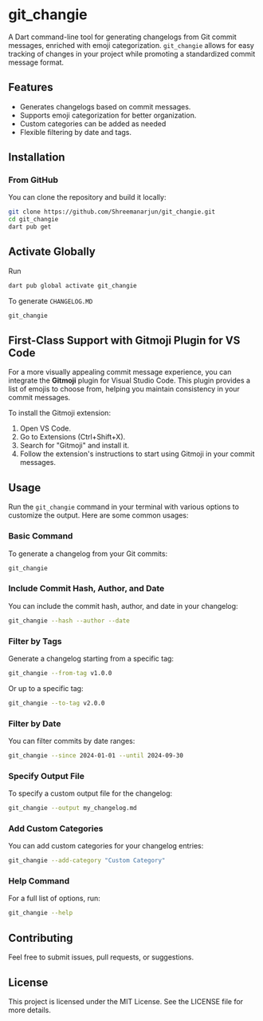 # git_changie

A Dart command-line tool for generating changelogs from Git commit messages, enriched with emoji categorization. `git_changie` allows for easy tracking of changes in your project while promoting a standardized commit message format.

## Features

- Generates changelogs based on commit messages.
- Supports emoji categorization for better organization.
- Custom categories can be added as needed
- Flexible filtering by date and tags.

## Installation

### From GitHub

You can clone the repository and build it locally:

```bash
git clone https://github.com/Shreemanarjun/git_changie.git
cd git_changie
dart pub get
```
## Activate Globally



Run 

```bash
dart pub global activate git_changie 
```

To generate `CHANGELOG.MD`
```bash
git_changie
```



## First-Class Support with Gitmoji Plugin for VS Code

For a more visually appealing commit message experience, you can integrate the **Gitmoji** plugin for Visual Studio Code. This plugin provides a list of emojis to choose from, helping you maintain consistency in your commit messages. 

To install the Gitmoji extension:

1. Open VS Code.
2. Go to Extensions (Ctrl+Shift+X).
3. Search for "Gitmoji" and install it.
4. Follow the extension's instructions to start using Gitmoji in your commit messages.

## Usage

Run the `git_changie` command in your terminal with various options to customize the output. Here are some common usages:

### Basic Command

To generate a changelog from your Git commits:

```bash
git_changie
```

### Include Commit Hash, Author, and Date

You can include the commit hash, author, and date in your changelog:

```bash
git_changie --hash --author --date
```

### Filter by Tags

Generate a changelog starting from a specific tag:

```bash
git_changie --from-tag v1.0.0
```

Or up to a specific tag:

```bash
git_changie --to-tag v2.0.0
```

### Filter by Date

You can filter commits by date ranges:

```bash
git_changie --since 2024-01-01 --until 2024-09-30
```

### Specify Output File

To specify a custom output file for the changelog:

```bash
git_changie --output my_changelog.md
```

### Add Custom Categories

You can add custom categories for your changelog entries:

```bash
git_changie --add-category "Custom Category"
```

### Help Command

For a full list of options, run:

```bash
git_changie --help
```

## Contributing

Feel free to submit issues, pull requests, or suggestions. 

## License

This project is licensed under the MIT License. See the LICENSE file for more details.

